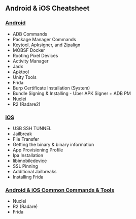 ## Android & iOS Cheatsheet
### [Android](Android%20Cheatsheet.pdf)

- ADB Commands
- Package Manager Commands
- Keytool, Apksigner, and Zipalign
- MOBSF Docker
- Rooting Pixel Devices
- Activity Manager
- Jadx
- Apktool
- Unity Tools
- Frida
- Burp Certificate Installation (System)
- Bundle Signing & Installing - Uber APK Signer + ADB PM
- Nuclei
- R2 (Radare2)

### [iOS](iOS%20Cheatsheet.pdf)

- USB SSH TUNNEL
- Jailbreak
- File Transfer
- Getting the binary & binary information
- App Provisioning Profile
- Ipa Installation
- libimobiledevice
- SSL Pinning
- Additional Jailbreaks
- Installing Frida

### [Android & iOS Common Commands & Tools](Android%20&%20iOS%20Common%20Cheatsheet.pdf)
- Nuclei
- R2 (Radare)
- Frida

